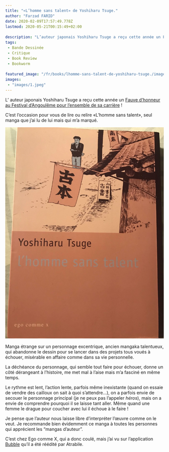 ```yaml
---
title: "«L’homme sans talent» de Yoshiharu Tsuge."
author: "Farzad FARID"
date: 2020-02-09T17:57:49.778Z
lastmod: 2020-05-21T00:15:49+02:00

description: "L’auteur japonais Yoshiharu Tsuge a reçu cette année un Fauve d’honneur au Festival d’Angoulême pour l’ensemble de sa carrière !"
tags:
 - Bande Dessinée
 - Critique
 - Book Review
 - Bookworm

featured_image: "/fr/books/lhomme-sans-talent-de-yoshiharu-tsuge./images/1.jpeg" 
images:
 - "images/1.jpeg"
---
```


L’
auteur japonais Yoshiharu Tsuge a reçu cette année un [Fauve d’honneur au Festival d’Angoulême pour l’ensemble de sa carrière](https://www.franceculture.fr/emissions/le-rayon-bd/yoshiharu-tsuge-la-revolution-du-manga) !

C’est l’occasion pour vous de lire ou relire «L’homme sans talent», seul manga que j’ai lu de lui mais qui m’a marqué.




![image](images/1.jpeg#layoutTextWidth)



Manga étrange sur un personnage excentrique, ancien mangaka talentueux, qui abandonne le dessin pour se lancer dans des projets tous voués à échouer, misérable en affaire comme dans sa vie personnelle.

La déchéance du personnage, qui semble tout faire pour échouer, donne un côté dérangeant à l’histoire, me met mal à l’aise mais m’a fasciné en même temps.

Le rythme est lent, l’action lente, parfois même inexistante (quand on essaie de vendre des cailloux on sait à quoi s’attendre…), on a parfois envie de secouer le personnage principal (je ne peux pas l’appeler _héros_), mais on a envie de comprendre pourquoi il se laisse tant aller. Même quand une femme le drague pour coucher avec lui il échoue à le faire !

Je pense que l’auteur nous laisse libre d’interpréter l’œuvre comme on le veut. Je recommande bien évidemment ce manga à toutes les personnes qui apprécient les “mangas d’auteur”.

C’est chez Ego comme X, qui a donc coulé, mais j’ai vu sur l’application [Bubble](https://www.appbubble.co/) qu’il a été réédité par Atrabile.

